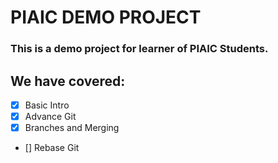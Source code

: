 # PIAIC DEMO PROJECT
### This is a demo project for learner of PIAIC Students.

## We have covered:
- [X] Basic Intro
- [X] Advance Git
- [X] Branches and Merging
- [] Rebase Git
